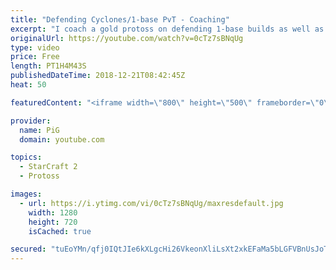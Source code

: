```yaml
---
title: "Defending Cyclones/1-base PvT - Coaching"
excerpt: "I coach a gold protoss on defending 1-base builds as well as his macro play -- Watch live at https://www.twitch.tv/x5_pig"
originalUrl: https://youtube.com/watch?v=0cTz7sBNqUg
type: video
price: Free
length: PT1H4M43S
publishedDateTime: 2018-12-21T08:42:45Z
heat: 50

featuredContent: "<iframe width=\"800\" height=\"500\" frameborder=\"0\" src=\"https://www.youtube.com/embed/0cTz7sBNqUg\" allow=\"accelerometer; autoplay; encrypted-media; gyroscope; picture-in-picture\" allowfullscreen></iframe>"

provider:
  name: PiG
  domain: youtube.com

topics:
  - StarCraft 2
  - Protoss

images:
  - url: https://i.ytimg.com/vi/0cTz7sBNqUg/maxresdefault.jpg
    width: 1280
    height: 720
    isCached: true

secured: "tuEoYMn/qfj0IQtJIe6kXLgcHi26VkeonXliLsXt2xkEFaMa5bLGFVBnUsJoT/PKuQ32V7glWBI+gVEhX1ztPyahVU4UiHun3+c9ESIha6Eu2lwR3LcWXaCfg9WTlWmZCT9bwRr1HWA57rZTXd7TcyREr2RPRIKU8smtjK/9U1m9mgFqakI20bwL5EqE7uPBpmQi21BQIYXl0OgMhlTmCdG4kpM4ND0w1yKvKfBuHhj80KfeygVM6eIGYzXor7fda37jzIrYnD9p+DqPtgbAM7VViLuf/55Kw6U0VvBsCKLeeQ7JcJnKMA8xVaQhOFvB3tV44yJtKjVr78uEMt518vQzY6XAxC+TXHTHDaxwu2CF5fKUAGxwRutBaAVaawWDWkABGt0B2VHiHqwRbMpLcRq2/i0o0hdc+m7mUpwSk60=;7gUK0/l4CPN0jBePIDA+rA=="
---
```


